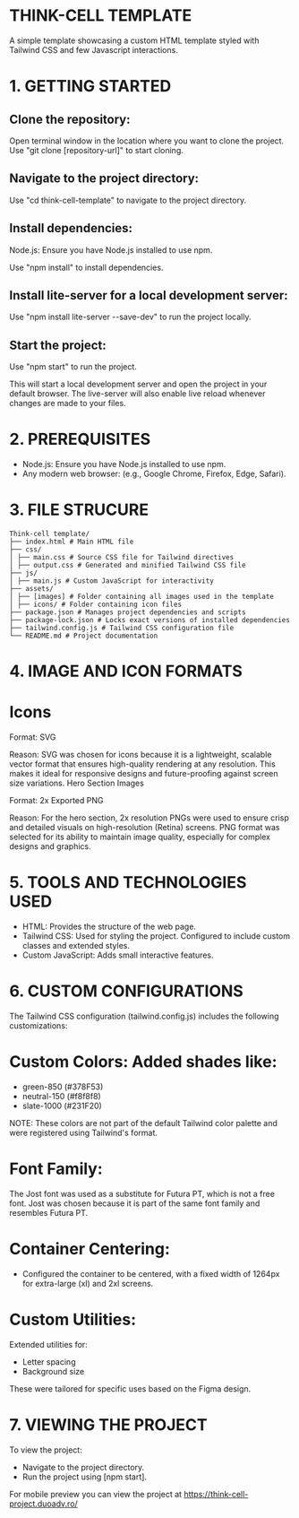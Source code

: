 # THINK-CELL TEMPLATE

A simple template showcasing a custom HTML template styled with Tailwind CSS and few Javascript interactions.

# 1. GETTING STARTED

## Clone the repository:

Open terminal window in the location where you want to clone the project. Use "git clone [repository-url]" to start cloning.

## Navigate to the project directory:

Use "cd think-cell-template" to navigate to the project directory.

## Install dependencies:

Node.js: Ensure you have Node.js installed to use npm.

Use "npm install" to install dependencies.

## Install lite-server for a local development server:

Use "npm install lite-server --save-dev" to run the project locally.

## Start the project:

Use "npm start" to run the project.

This will start a local development server and open the project in your default browser. The live-server will also enable live reload whenever changes are made to your files.

# 2. PREREQUISITES

- Node.js: Ensure you have Node.js installed to use npm.
- Any modern web browser: (e.g., Google Chrome, Firefox, Edge, Safari).

# 3. FILE STRUCURE

```
Think-cell template/
├── index.html # Main HTML file
├── css/
│ ├── main.css # Source CSS file for Tailwind directives
│ ├── output.css # Generated and minified Tailwind CSS file
├── js/
│ ├── main.js # Custom JavaScript for interactivity
├── assets/
│ ├── [images] # Folder containing all images used in the template
│ ├── icons/ # Folder containing icon files
├── package.json # Manages project dependencies and scripts
├── package-lock.json # Locks exact versions of installed dependencies
├── tailwind.config.js # Tailwind CSS configuration file
└── README.md # Project documentation
```

# 4. IMAGE AND ICON FORMATS

# Icons

Format: SVG

Reason: SVG was chosen for icons because it is a lightweight, scalable vector format that ensures high-quality rendering at any resolution. This makes it ideal for responsive designs and future-proofing against screen size variations.
Hero Section Images

Format: 2x Exported PNG

Reason: For the hero section, 2x resolution PNGs were used to ensure crisp and detailed visuals on high-resolution (Retina) screens. PNG format was selected for its ability to maintain image quality, especially for complex designs and graphics.

# 5. TOOLS AND TECHNOLOGIES USED

- HTML: Provides the structure of the web page.
- Tailwind CSS: Used for styling the project. Configured to include custom classes and extended styles.
- Custom JavaScript: Adds small interactive features.

# 6. CUSTOM CONFIGURATIONS

The Tailwind CSS configuration (tailwind.config.js) includes the following customizations:

# Custom Colors: Added shades like:

- green-850 (#378F53)
- neutral-150 (#f8f8f8)
- slate-1000 (#231F20)

NOTE: These colors are not part of the default Tailwind color palette and were registered using Tailwind's format.

# Font Family:

The Jost font was used as a substitute for Futura PT, which is not a free font. Jost was chosen because it is part of the same font family and resembles Futura PT.

# Container Centering:

- Configured the container to be centered, with a fixed width of 1264px for extra-large (xl) and 2xl screens.

# Custom Utilities:

Extended utilities for:

- Letter spacing
- Background size

These were tailored for specific uses based on the Figma design.

# 7. VIEWING THE PROJECT

To view the project:

- Navigate to the project directory.
- Run the project using [npm start].

For mobile preview you can view the project at https://think-cell-project.duoadv.ro/
